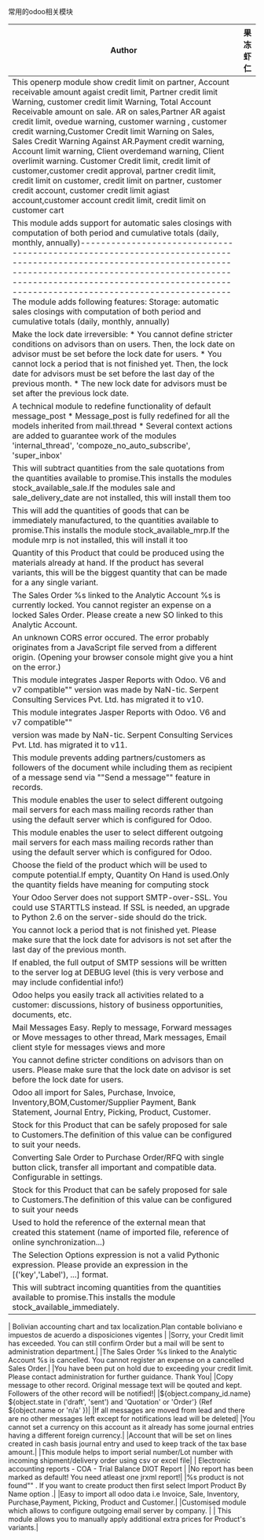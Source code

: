 
常用的odoo相关模块

|Author|果冻虾仁|
|---|---
| This openerp module show credit limit on partner, Account receivable amount agaist credit limit, Partner credit limit Warning, customer credit limit Warning, Total Account Receivable amount on sale. AR on sales,Partner AR agaist credit limit, ovedue warning, customer warning , customer credit warning,Customer Credit limit Warning on Sales, Sales Credit Warning Against AR.Payment credit warning, Account limit warning, Client overdemand warning, Client overlimit warning.     Customer Credit limit, credit limit of customer,customer credit approval, partner credit limit, credit limit on customer, credit limit on partner, customer credit account, customer credit limit agiast account,customer account credit limit, credit limit on customer cart     |
| This module adds support for automatic sales closings with computation of both period and cumulative totals (daily, monthly, annually)----------------------------------------------------------------------------------------------------------------------------------------------------------------------------------------------------------------------------------------------------- The module adds following features:     Storage: automatic sales closings with computation of both period and cumulative totals (daily, monthly, annually)|
|    Make the lock date irreversible:     * You cannot define stricter conditions on advisors than on users. Then, the lock date on advisor must be set before the lock date for users.    * You cannot lock a period that is not finished yet. Then, the lock date for advisors must be set before the last day of the previous month.    * The new lock date for advisors must be set after the previous lock date.    |
|A technical module to redefine functionality of default message_post    * Message_post is fully redefined for all the models inherited from mail.thread    * Several context actions are added to guarantee work of the modules        'internal_thread', 'compoze_no_auto_subscribe', 'super_inbox'    |
|This will subtract quantities from the sale quotations from the quantities available to promise.This installs the modules stock_available_sale.If the modules sale and sale_delivery_date are not installed, this will install them too|
|This will add the quantities of goods that can be immediately manufactured, to the quantities available to promise.This installs the module stock_available_mrp.If the module mrp is not installed, this will install it too|
|Quantity of this Product that could be produced using the materials already at hand. If the product has several variants, this will be the biggest quantity that can be made for a any single variant.|
|The Sales Order %s linked to the Analytic Account %s is currently locked. You cannot register an expense on a locked Sales Order. Please create a new SO linked to this Analytic Account.|
|An unknown CORS error occured. The error probably originates from a JavaScript file served from a different origin. (Opening your browser console might give you a hint on the error.)|
|    This module integrates Jasper Reports with Odoo. V6 and v7 compatible""    version was made by NaN-tic.    Serpent Consulting Services Pvt. Ltd. has migrated it to v10. |
|    This module integrates Jasper Reports with Odoo. V6 and v7 compatible""
    version was made by NaN-tic.    Serpent Consulting Services Pvt. Ltd. has migrated it to v11. |
| This module prevents adding partners/customers as followers of the document while including them as recipient of a message send via ""Send a message"" feature in records.    |
| This module enables the user to select different outgoing mail servers for each mass mailing records rather than using the default server which is configured for Odoo.|
| This module enables the user to select different outgoing mail servers for each mass mailing records rather than using the default server which is configured for Odoo.|
|Choose the field of the product which will be used to compute potential.If empty, Quantity On Hand is used.Only the quantity fields have meaning for computing stock|
|Your Odoo Server does not support SMTP-over-SSL. You could use STARTTLS instead. If SSL is needed, an upgrade to Python 2.6 on the server-side should do the trick.|
|You cannot lock a period that is not finished yet. Please make sure that the lock date for advisors is not set after the last day of the previous month.|
|If enabled, the full output of SMTP sessions will be written to the server log at DEBUG level (this is very verbose and may include confidential info!)|
|Odoo helps you easily track all activities related to           a customer: discussions, history of business opportunities,           documents, etc.|
|Mail Messages Easy. Reply to message, Forward messages or Move messages to other thread, Mark messages, Email client style for messages views and more|
|You cannot define stricter conditions on advisors than on users. Please make sure that the lock date on advisor is set before the lock date for users.|
|Odoo all import for Sales, Purchase, Invoice, Inventory,BOM,Customer/Supplier Payment, Bank Statement, Journal Entry, Picking, Product, Customer.|
|Stock for this Product that can be safely proposed for sale to Customers.The definition of this value can be configured to suit your needs.|
|Converting Sale Order to Purchase Order/RFQ with single button click, transfer all important and compatible data. Configurable in settings.|
|Stock for this Product that can be safely proposed for sale to Customers.The definition of this value can be configured to suit your needs|
|Used to hold the reference of the external mean that created this statement (name of imported file, reference of online synchronization...)|
|The Selection Options expression is not a valid Pythonic expression. Please provide an expression in the [('key','Label'), ...] format.|
|This will subtract incoming quantities from the quantities available to promise.This installs the module stock_available_immediately.|
|
Bolivian accounting chart and tax localization.Plan contable boliviano e impuestos de acuerdo a disposiciones vigentes    |
|Sorry, your Credit limit has exceeded. You can still confirm						Order but a mail will be sent to administration department.|
|The Sales Order %s linked to the Analytic Account %s is cancelled. You cannot register an expense on a cancelled Sales Order.|
|You have been put on hold due to exceeding your credit limit. Please contact administration for further guidance.  Thank You|
|Copy message to other record. Original message text will be qouted and kept. Followers of the other record will be notified!|
|${object.company_id.name} ${object.state in ('draft', 'sent') and 'Quotation' or 'Order'} (Ref ${object.name or 'n/a' })|
|If all messages are moved from lead and there are no other messages left except for notifications lead will be deleted|
|You cannot set a currency on this account as it already has some journal entries having a different foreign currency.|
|Account that will be set on lines created in cash basis journal entry and used to keep track of the tax base amount.|
|This module helps to import serial number/Lot number with incoming shipment/delivery order using csv or excel file|
|        Electronic accounting reports            - COA            - Trial Balance        DIOT Report    |
|No report has been marked as default!                                      You need atleast one jrxml report!|
|%s product is not found"" . If you want to create product then first select Import Product By Name option .|
|Easy to import all odoo data i.e Invoice, Sale, Inventory, Purchase,Payment, Picking, Product and Customer.|
|Customised module which allows to configure            outgoing email server by company.                |
|        This module allows you to manually apply additional extra prices        for Product's variants.|
